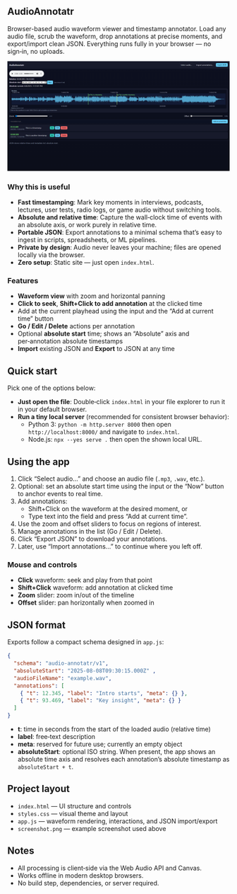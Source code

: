 ## AudioAnnotatr

Browser-based audio waveform viewer and timestamp annotator. Load any audio file, scrub the waveform, drop annotations at precise moments, and export/import clean JSON. Everything runs fully in your browser — no sign‑in, no uploads.

![AudioAnnotatr screenshot](screenshot.png)

### Why this is useful
- **Fast timestamping**: Mark key moments in interviews, podcasts, lectures, user tests, radio logs, or game audio without switching tools.
- **Absolute and relative time**: Capture the wall‑clock time of events with an absolute axis, or work purely in relative time.
- **Portable JSON**: Export annotations to a minimal schema that’s easy to ingest in scripts, spreadsheets, or ML pipelines.
- **Private by design**: Audio never leaves your machine; files are opened locally via the browser.
- **Zero setup**: Static site — just open `index.html`.

### Features
- **Waveform view** with zoom and horizontal panning
- **Click to seek**, **Shift+Click to add annotation** at the clicked time
- Add at the current playhead using the input and the “Add at current time” button
- **Go / Edit / Delete** actions per annotation
- Optional **absolute start** time; shows an “Absolute” axis and per‑annotation absolute timestamps
- **Import** existing JSON and **Export** to JSON at any time

## Quick start

Pick one of the options below:

- **Just open the file**: Double‑click `index.html` in your file explorer to run it in your default browser.
- **Run a tiny local server** (recommended for consistent browser behavior):
  - Python 3: `python -m http.server 8000` then open `http://localhost:8000/` and navigate to `index.html`.
  - Node.js: `npx --yes serve .` then open the shown local URL.

## Using the app
1. Click “Select audio…” and choose an audio file (`.mp3`, `.wav`, etc.).
2. Optional: set an absolute start time using the input or the “Now” button to anchor events to real time.
3. Add annotations:
   - Shift+Click on the waveform at the desired moment, or
   - Type text into the field and press “Add at current time”.
4. Use the zoom and offset sliders to focus on regions of interest.
5. Manage annotations in the list (Go / Edit / Delete).
6. Click “Export JSON” to download your annotations.
7. Later, use “Import annotations…” to continue where you left off.

### Mouse and controls
- **Click** waveform: seek and play from that point
- **Shift+Click** waveform: add annotation at clicked time
- **Zoom** slider: zoom in/out of the timeline
- **Offset** slider: pan horizontally when zoomed in

## JSON format

Exports follow a compact schema designed in `app.js`:

```json
{
  "schema": "audio-annotatr/v1",
  "absoluteStart": "2025-08-08T09:30:15.000Z" ,
  "audioFileName": "example.wav",
  "annotations": [
    { "t": 12.345, "label": "Intro starts", "meta": {} },
    { "t": 93.469, "label": "Key insight", "meta": {} }
  ]
}
```

- **t**: time in seconds from the start of the loaded audio (relative time)
- **label**: free‑text description
- **meta**: reserved for future use; currently an empty object
- **absoluteStart**: optional ISO string. When present, the app shows an absolute time axis and resolves each annotation’s absolute timestamp as `absoluteStart + t`.

## Project layout

- `index.html` — UI structure and controls
- `styles.css` — visual theme and layout
- `app.js` — waveform rendering, interactions, and JSON import/export
- `screenshot.png` — example screenshot used above

## Notes
- All processing is client‑side via the Web Audio API and Canvas.
- Works offline in modern desktop browsers.
- No build step, dependencies, or server required.


